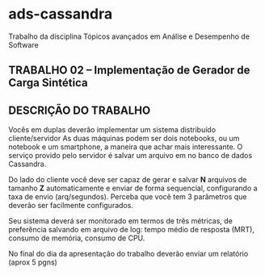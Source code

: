 # ads-cassandra
Trabalho da disciplina Tópicos avançados em Análise e Desempenho de Software

## TRABALHO 02 – Implementação de Gerador de Carga Sintética

## DESCRIÇÃO DO TRABALHO
Vocês em duplas deverão implementar um sistema distribuído cliente/servidor 
As duas máquinas podem ser dois notebooks, ou um notebook e um smartphone, a maneira que achar mais interessante.
O serviço provido pelo servidor é salvar um arquivo em no banco de dados Cassandra. 


Do lado do cliente você deve ser capaz de gerar e salvar **N** arquivos de tamanho **Z** automaticamente e enviar de forma sequencial, configurando a taxa de envio (arq/segundos). Perceba que você tem 3 parâmetros que deverão ser facilmente configurados.

Seu sistema deverá ser monitorado em termos de três métricas, de preferência salvando em arquivo de log: 
tempo médio de resposta (MRT), 
consumo de memória, 
consumo de CPU.

No final do dia da apresentação do trabalho deverão enviar um relatório (aprox 5 pgns)
